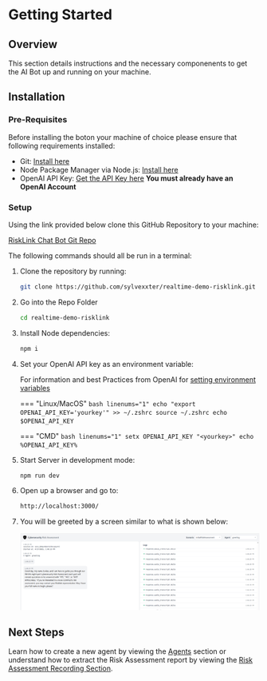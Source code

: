 # Getting Started

## Overview

This section details instructions and the necessary componenents to get the AI Bot up and running on your machine.

## Installation

### Pre-Requisites

Before installing the boton your machine of choice please ensure that following requirements installed:

* Git: [Install here](https://git-scm.com/downloads)
* Node Package Manager via Node.js: [Install here](https://nodejs.org/en/download)
* OpenAI API Key: [Get the API Key here](https://platform.openai.com/docs/api-reference/introduction) **You must already have an OpenAI Account**

### Setup

Using the link provided below clone this GitHub Repository to your machine:

[RiskLink Chat Bot Git Repo](https://github.com/sylvexxter/realtime-demo-risklink)

The following commands should all be run in a terminal: 

1. Clone the repository by running:

    ```bash title="Clone Bot Repository"
    git clone https://github.com/sylvexxter/realtime-demo-risklink.git
    ```

2. Go into the Repo Folder

    ```bash
    cd realtime-demo-risklink
    ```

3. Install Node dependencies:

    ```bash
    npm i
    ```

4. Set your OpenAI API key as an environment variable:


    For information and best Practices from OpenAI for [setting environment variables](https://help.openai.com/en/articles/5112595-best-practices-for-api-key-safety)

    === "Linux/MacOS"
        ```bash linenums="1"
        echo "export OPENAI_API_KEY='yourkey'" >> ~/.zshrc
        source ~/.zshrc
        echo $OPENAI_API_KEY
        ```

    === "CMD" 
        ```bash linenums="1"
        setx OPENAI_API_KEY "<yourkey>"
        echo %OPENAI_API_KEY%
        ```

5. Start Server in development mode:

    ```bash
    npm run dev
    ```

6. Open up a browser and go to:

    ```bash
    http://localhost:3000/
    ```

7. You will be greeted by a screen similar to what is shown below:

    ![Risk Bot Home](assets/RiskBotHome.png)
    

## Next Steps

Learn how to create a new agent by viewing the [Agents](Agents.md) section or understand how to extract the Risk Assessment report by viewing the [Risk Assessment Recording Section](RiskAssesmentRecording.md).
